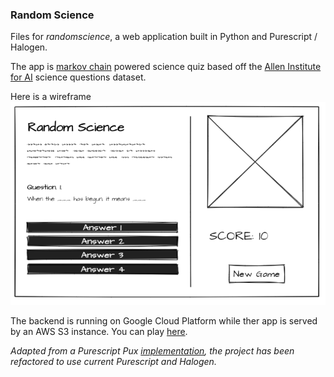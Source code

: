 ### Random Science

Files for *randomscience*, a web application built in Python and Purescript / Halogen. 

The app is [markov chain](https://setosa.io/ev/markov-chains/) powered science quiz based off the [Allen Institute for AI](https://allenai.org/data?o=21) science questions dataset.

Here is a wireframe
![science quiz](https://raw.githubusercontent.com/p2327/randomscience/master/wireframe.png)


The backend is running on Google Cloud Platform while ther app is served by an AWS S3 instance. 
You can play [here](http://reandomsience.s3-website.eu-west-3.amazonaws.com/).


*Adapted from a Purescript Pux [implementation](https://github.com/joelgrus/science-questions), the project has been refactored to use current Purescript and Halogen.*

